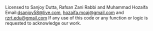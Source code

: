Licensed to Sanjoy Dutta, Rafsan Zani Rabbi and Muhammad Hozaifa
Email:dsanjoy58@live.com, hozaifa.moaj@gmail.com and rzrt.edu@gmail.com
If any use of this code or any function or logic is requested to acknowledge our work.

